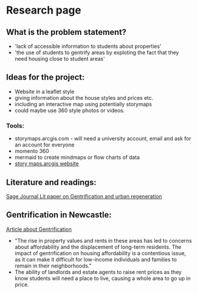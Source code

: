 # Research page 

## What is the problem statement?
- 'lack of accessible information to students about properties' 
- 'the use of students to gentrify areas by exploting the fact that they need housing close to student areas'

## Ideas for the project: 
- Website in a leaflet style 
- giving information about the house styles and prices etc. 
- including an interactive map using potentially storymaps
- could maybe use 360 style photos or videos. 

### Tools:
- storymaps.arcgis.com - will need a university account, email and ask for an account for everyone
- momento 360
- mermaid to create mindmaps or flow charts of data
- [story maps.arcgis website](https://storymaps.arcgis.com/)

## Literature and readings: 
[Sage Journal Lit paper on Gentrification and urban regeneration](https://journals.sagepub.com/doi/10.1080/0042098032000136110)


## Gentrification in Newcastle:
[Article about Gentrification](https://newcastle.ltd/the-gentrification-and-urban-development-of-newcastle-upon-tyne/)
- "The rise in property values and rents in these areas has led to concerns about affordability and the displacement of long-term residents. The impact of gentrification on housing affordability is a contentious issue, as it can make it difficult for low-income individuals and families to remain in their neighborhoods." 
- The ability of landlords and estate agents to raise rent prices as they know students will need a place to live, causing a whole area to go up in price. 
